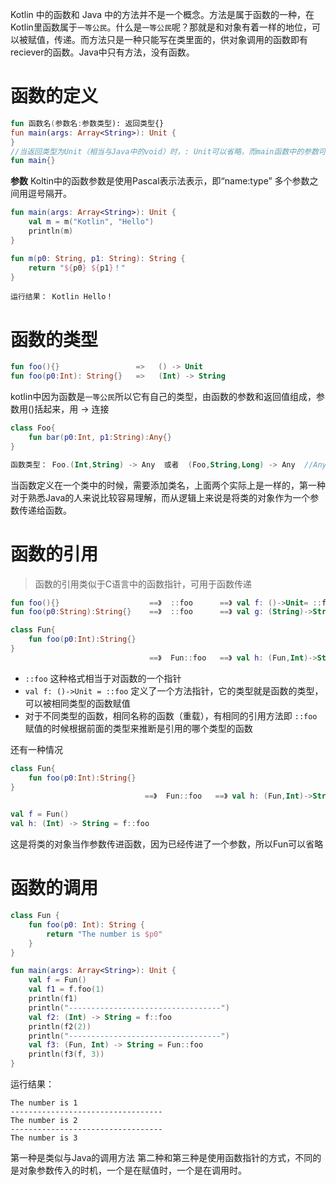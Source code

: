Kotlin 中的函数和 Java 中的方法并不是一个概念。方法是属于函数的一种，在Kotlin里函数属于`一等公民`。什么是`一等公民`呢？那就是和对象有着一样的地位，可以被赋值，传递。而方法只是一种只能写在类里面的，供对象调用的函数即有reciever的函数。Java中只有方法，没有函数。

# 函数的定义

```kotlin
fun 函数名(参数名:参数类型): 返回类型{}
fun main(args: Array<String>): Unit {
}
//当返回类型为Unit（相当与Java中的void）时，: Unit可以省略，而main函数中的参数可以省略
fun main{}
```
**参数**
Koltin中的函数参数是使用Pascal表示法表示，即“name:type” 多个参数之间用逗号隔开。
```kotlin
fun main(args: Array<String>): Unit {
    val m = m("Kotlin", "Hello")
    println(m)
}

fun m(p0: String, p1: String): String {
    return "${p0} ${p1}！"
}
```
```
运行结果： Kotlin Hello！
```
# 函数的类型

```kotlin
fun foo(){}                 =>   () -> Unit
fun foo(p0:Int): String{}   =>   (Int) -> String
```
kotlin中因为函数是`一等公民`所以它有自己的类型，由函数的参数和返回值组成，参数用()括起来，用 -> 连接

```kotlin
class Foo{
    fun bar(p0:Int, p1:String):Any{}
}

函数类型： Foo.(Int,String) -> Any  或者  (Foo,String,Long) -> Any  //Any 相当于Java中的Object
```
当函数定义在一个类中的时候，需要添加类名，上面两个实际上是一样的，第一种对于熟悉Java的人来说比较容易理解，而从逻辑上来说是将类的对象作为一个参数传递给函数。

# 函数的引用
> 函数的引用类似于C语言中的函数指针，可用于函数传递

```kotlin
fun foo(){}                    ==》  ::foo      ==》 val f: ()->Unit= ::foo
fun foo(p0:String):String{}    ==》  ::foo      ==》 val g: (String)->String = ::foo

class Fun{
    fun foo(p0:Int):String{}
}
                               ==》  Fun::foo   ==》 val h: (Fun,Int)->String = Fun::foo
```
- `::foo` 这种格式相当于对函数的一个指针
- `val f: ()->Unit = ::foo` 定义了一个方法指针，它的类型就是函数的类型，可以被相同类型的函数赋值
- 对于不同类型的函数，相同名称的函数（重载），有相同的引用方法即 `::foo`  赋值的时候根据前面的类型来推断是引用的哪个类型的函数

还有一种情况
```kotlin
class Fun{
    fun foo(p0:Int):String{} 
}
                              ==》  Fun::foo   ==》 val h: (Fun,Int)->String = Fun::foo

val f = Fun()
val h: (Int) -> String = f::foo
```
这是将类的对象当作参数传进函数，因为已经传进了一个参数，所以Fun可以省略

# 函数的调用
```kotlin
class Fun {
    fun foo(p0: Int): String {
        return "The number is $p0"
    }
}

fun main(args: Array<String>): Unit {
    val f = Fun()
    val f1 = f.foo(1)
    println(f1)
    println("----------------------------------")
    val f2: (Int) -> String = f::foo
    println(f2(2))
    println("----------------------------------")
    val f3: (Fun, Int) -> String = Fun::foo
    println(f3(f, 3))
}
```
运行结果：
```
The number is 1
----------------------------------
The number is 2
----------------------------------
The number is 3
```
第一种是类似与Java的调用方法
第二种和第三种是使用函数指针的方式，不同的是对象参数传入的时机，一个是在赋值时，一个是在调用时。